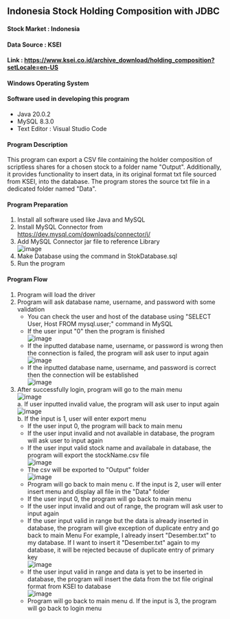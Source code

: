 ## Indonesia Stock Holding Composition with JDBC

#### Stock Market  : Indonesia
#### Data Source   : KSEI
#### Link          : https://www.ksei.co.id/archive_download/holding_composition?setLocale=en-US

#### Windows Operating System
#### Software used in developing this program
* Java 20.0.2
* MySQL 8.3.0
* Text Editor : Visual Studio Code

#### Program Description
This program can export a CSV file containing the holder composition of scriptless shares for a chosen stock to a folder name "Output". Additionally, it provides functionality to insert data, in its original format txt file sourced from KSEI, into the database. The program stores the source txt file in a dedicated folder named "Data".

#### Program Preparation
1. Install all software used like Java and MySQL
2. Install MySQL Connector from https://dev.mysql.com/downloads/connector/j/
3. Add MySQL Connector jar file to reference Library
   <br>
   ![image](https://github.com/RichSvK/Stock_Holder_Composition_Java/assets/87809864/72783c0b-b67e-4c57-a82b-cac5fae66786)
   <br>
5. Make Database using the command in StokDatabase.sql
6. Run the program

#### Program Flow
1. Program will load the driver
2. Program will ask database name, username, and password with some validation
   * You can check the user and host of the database using "SELECT User, Host FROM mysql.user;" command in MySQL
   * If the user input "0" then the program is finished
     <br>
     ![image](https://github.com/RichSvK/Stock_Holder_Composition_Java/assets/87809864/3f02ee92-9f74-4f45-a5fb-42c996437337)
     <br>   
   * If the inputted database name, username, or password is wrong then the connection is failed, the program will ask user to input again
     <br>
     ![image](https://github.com/RichSvK/Stock_Holder_Composition_Java/assets/87809864/e5c229d7-5342-4398-9a5a-c7830444848d)
     <br>
   * If the inputted database name, username, and password is correct then the connection will be established
     <br>
     ![image](https://github.com/RichSvK/Stock_Holder_Composition_Java/assets/87809864/75ae70a2-a239-4285-b544-6a03c43757df)
     <br>  
3. After successfully login, program will go to the main menu
   <br>
   ![image](https://github.com/RichSvK/Stock_Holder_Composition_Java/assets/87809864/0c7f1230-0758-4038-942e-8a45ca019852)
   <br>
   a. If user inputted invalid value, the program will ask user to input again
      <br>
      ![image](https://github.com/RichSvK/Stock_Holder_Composition_Java/assets/87809864/8a2fd251-12a3-482f-afde-0496a402a625)
      <br>
   b. If the input is 1, user will enter export menu
      * If the user input 0, the program will back to main menu
      * If the user input invalid and not available in database, the program will ask user to input again
      * If the user input valid stock name and availabale in database, the program will export the stockName.csv file
        <br>
        ![image](https://github.com/RichSvK/Stock_Holder_Composition_Java/assets/87809864/ddeaf13a-7e6b-4344-9093-b55fcc2e48c7)
        <br>
      * The csv will be exported to "Output" folder
        <br>
        ![image](https://github.com/RichSvK/Stock_Holder_Composition_Java/assets/87809864/fb2dc76a-a429-44af-bcd1-e79cd7ced3d6)
        <br>
      * Program will go back to main menu
   c. If the input is 2, user will enter insert menu and display all file in the "Data" folder
      * If the user input 0, the program will go back to main menu
      * If the user input invalid and out of range, the program will ask user to input again
      * If the user input valid in range but the data is already inserted in database, the program will give exception of duplicate entry and go back to main Menu
        For example, I already insert "Desember.txt" to my database. If I want to insert it "Desember.txt" again to my database, it will be rejected because of duplicate entry of primary key
        <br>
        ![image](https://github.com/RichSvK/Stock_Holder_Composition_Java/assets/87809864/5f8f9b93-af60-449a-9840-42d183007b1f)
        <br>
      * If the user input valid in range and data is yet to be inserted in database, the program will insert the data from the txt file original format from KSEI to database
        <br>
        ![image](https://github.com/RichSvK/Stock_Holder_Composition_Java/assets/87809864/5bac3c9f-684d-4e42-9b29-ec68e202b123)
        <br>
      * Program will go back to main menu
   d. If the input is 3, the program will go back to login menu

